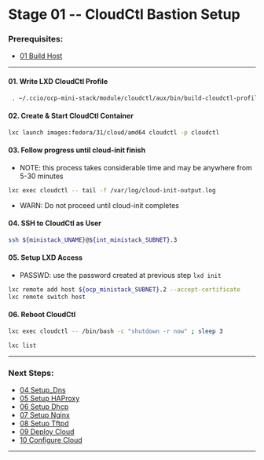 # Stage 01 -- CloudCtl Bastion Setup

### Prerequisites:
  + [01 Build Host]
    
--------------------------------------------------------------------------------
#### 01\. Write LXD CloudCtl Profile
```sh
 . ~/.ccio/ocp-mini-stack/module/cloudctl/aux/bin/build-cloudctl-profile
```
#### 02\. Create & Start CloudCtl Container
```sh
lxc launch images:fedora/31/cloud/amd64 cloudctl -p cloudctl
```
#### 03\. Follow progress until cloud-init finish
  - NOTE: this process takes considerable time and may be anywhere from 5-30 minutes
```sh
lxc exec cloudctl -- tail -f /var/log/cloud-init-output.log
```
  - WARN: Do not proceed until cloud-init completes
#### 04\. SSH to CloudCtl as User
```sh
ssh ${ministack_UNAME}@${int_ministack_SUBNET}.3
```
#### 05\. Setup LXD Access
  - PASSWD: use the password created at previous step `lxd init`
```sh
lxc remote add host ${ocp_ministack_SUBNET}.2 --accept-certificate
lxc remote switch host 
```
#### 06\. Reboot CloudCtl
```sh
lxc exec cloudctl -- /bin/bash -c "shutdown -r now" ; sleep 3
```
```sh
lxc list
```
---------------------------------------------------------------------------------
### Next Steps:
  + [04 Setup_Dns]
  + [05 Setup HAProxy]
  + [06 Setup Dhcp]
  + [07 Setup Nginx]
  + [08 Setup Tftpd]
  + [09 Deploy Cloud]
  + [10 Configure Cloud]
--------------------------------------------------------------------------------
<!-- Markdown link & img dfn's -->
[Ansible Automation]:/ansible/README.md
[00 Introduction]:/00_Introduction.md
[01 Build Host]:/01_Build_Host.md
[02 Build Bastion]:/02_Build_Bastion.md
[03 Build Gateway]:/03_Build_Gateway.md
[04 Setup_Dns]:/04_Setup_DNS.md
[05 Setup HAProxy]:/05_Setup_HAProxy.md
[06 Setup Dhcp]:/06_Setup_DHCP.md
[07 Setup Nginx]:/07_Setup_Nginx.md
[08 Setup Tftpd]:/08_Setup_Tftpd.md
[09 Deploy Cloud]:/09_Deploy_Cloud.md
[10 Configure Cloud]:/10_Configure_Cloud.md
